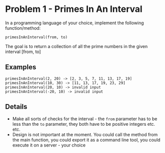# Problem 1 - Primes In An Interval

In a programming language of your choice, implement the following function/method:
```
primesInAnInterval(from, to)
```
The goal is to return a collection of all the prime numbers in the given interval [from, to]

## Examples
```
primesInAnInterval(2, 20) -> [2, 3, 5, 7, 11, 13, 17, 19]
primesInAnInterval(10, 30) -> [11, 13, 17, 19, 23, 29]
primesInAnInterval(20, 10) -> invalid input
primesInAnInterval(-20, 10) -> invalid input
```

## Details
- Make all sorts of checks for the interval - the `from` parameter has to be less than the `to` parameter, they both have to be positive integers etc. etc.
- Design is not important at the moment. You could call the method from the main function, you could export it as a command line tool, you could execute it on a server - your choice